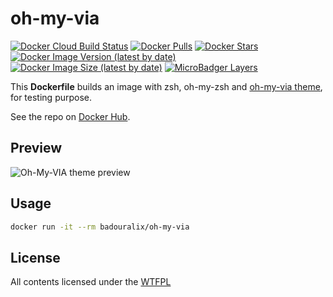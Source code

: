 # oh-my-via

[![Docker Cloud Build Status](https://img.shields.io/docker/cloud/build/badouralix/oh-my-via?label=build&logo=docker&logoColor=white)](https://hub.docker.com/r/badouralix/oh-my-via)
[![Docker Pulls](https://img.shields.io/docker/pulls/badouralix/oh-my-via?label=pulls&logo=docker&logoColor=white)](https://hub.docker.com/r/badouralix/oh-my-via)
[![Docker Stars](https://img.shields.io/docker/stars/badouralix/oh-my-via?label=stars&logo=docker&logoColor=white)](https://hub.docker.com/r/badouralix/oh-my-via)
[![Docker Image Version (latest by date)](https://img.shields.io/docker/v/badouralix/oh-my-via?logo=docker&logoColor=white)](https://hub.docker.com/r/badouralix/oh-my-via)
[![Docker Image Size (latest by date)](https://img.shields.io/docker/image-size/badouralix/oh-my-via?label=size&logo=docker&logoColor=white)](https://hub.docker.com/r/badouralix/oh-my-via)
[![MicroBadger Layers](https://img.shields.io/microbadger/layers/badouralix/oh-my-via?logo=docker&logoColor=white)](https://microbadger.com/images/badouralix/oh-my-via)

This **Dockerfile** builds an image with zsh, oh-my-zsh and [oh-my-via theme](https://github.com/badouralix/oh-my-via), for testing purpose.

See the repo on [Docker Hub](https://hub.docker.com/r/badouralix/oh-my-via/).

## Preview

![Oh-My-VIA theme preview](https://user-images.githubusercontent.com/19719047/85171739-db627c00-b26f-11ea-94ef-8f1f87929c47.png "Oh-My-VIA theme preview")

## Usage

```bash
docker run -it --rm badouralix/oh-my-via
```

## License

All contents licensed under the [WTFPL](https://github.com/badouralix/dockerfiles/blob/master/LICENSE)
